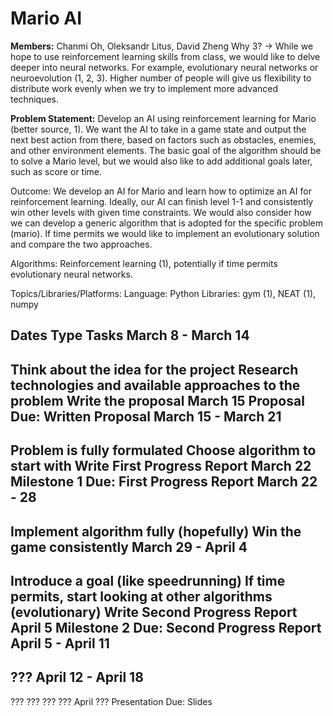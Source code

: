# Mario AI

**Members:** Chanmi Oh, Oleksandr Litus, David Zheng
Why 3? → While we hope to use reinforcement learning skills from class, we would like to delve deeper into neural networks. For example, evolutionary neural networks or neuroevolution (1, 2, 3). Higher number of people will give us flexibility to distribute work evenly when we try to implement more advanced techniques.


**Problem Statement:**
Develop an AI using reinforcement learning for Mario (better source, 1).
We want the AI to take in a game state and output the next best action from there, based on factors such as obstacles, enemies, and other environment elements. The basic goal of the algorithm should be to solve a Mario level, but we would also like to add additional goals later, such as score or time.

Outcome:
We develop an AI for Mario and learn how to optimize an AI for reinforcement learning. Ideally, our AI can finish level 1-1 and consistently win other levels with given time constraints. We would also consider how we can develop a generic algorithm that is adopted for the specific problem (mario). If time permits we would like to implement an evolutionary solution and compare the two approaches.

Algorithms:
Reinforcement learning (1), potentially if time permits evolutionary neural networks.

Topics/Libraries/Platforms:
Language: Python
Libraries: gym (1), NEAT (1), numpy



Dates
Type
Tasks
March 8 - March 14
---
Think about the idea for the project
Research technologies and available approaches to the problem
Write the proposal
March 15
Proposal
Due: Written Proposal
March 15 - March 21
---
Problem is fully formulated
Choose algorithm to start with
Write First Progress Report
March 22
Milestone 1
Due: First Progress Report
March 22 - 28
---
Implement algorithm fully (hopefully)
Win the game consistently
March 29 - April 4
---
Introduce a goal (like speedrunning)
If time permits, start looking at other algorithms (evolutionary)
Write Second Progress Report
April 5
Milestone 2
Due: Second Progress Report
April 5 - April 11
---
???
April 12 - April 18
---
???
???
???
???
April ???
Presentation
Due: Slides


